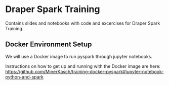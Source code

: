 # Draper Spark Training

Contains slides and notebooks with code and excercises for Draper Spark Training. 

## Docker Environment Setup 

We will use a Docker image to run pyspark through jupyter notebooks.

Instructions on how to get up and running with the Docker image are here:
https://github.com/MinerKasch/training-docker-pyspark#jupyter-notebook-python-and-spark
